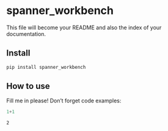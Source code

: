 spanner_workbench
================

<!-- WARNING: THIS FILE WAS AUTOGENERATED! DO NOT EDIT! -->

This file will become your README and also the index of your
documentation.

## Install

``` sh
pip install spanner_workbench
```

## How to use

Fill me in please! Don’t forget code examples:

``` python
1+1
```

    2
